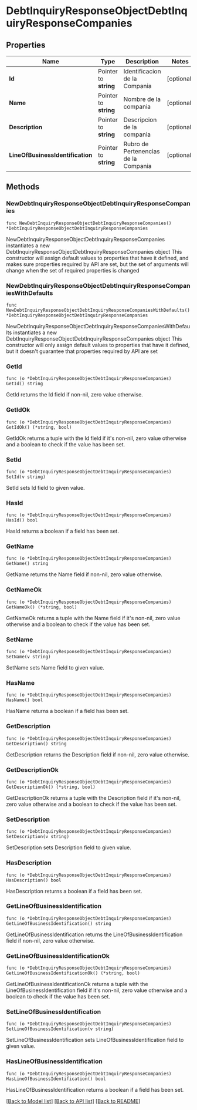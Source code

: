 # DebtInquiryResponseObjectDebtInquiryResponseCompanies

## Properties

Name | Type | Description | Notes
------------ | ------------- | ------------- | -------------
**Id** | Pointer to **string** | Identificacion de la Compania | [optional] 
**Name** | Pointer to **string** | Nombre de la compania | [optional] 
**Description** | Pointer to **string** | Descripcion de la compania | [optional] 
**LineOfBusinessIdentification** | Pointer to **string** | Rubro de Pertenencias de la Compania | [optional] 

## Methods

### NewDebtInquiryResponseObjectDebtInquiryResponseCompanies

`func NewDebtInquiryResponseObjectDebtInquiryResponseCompanies() *DebtInquiryResponseObjectDebtInquiryResponseCompanies`

NewDebtInquiryResponseObjectDebtInquiryResponseCompanies instantiates a new DebtInquiryResponseObjectDebtInquiryResponseCompanies object
This constructor will assign default values to properties that have it defined,
and makes sure properties required by API are set, but the set of arguments
will change when the set of required properties is changed

### NewDebtInquiryResponseObjectDebtInquiryResponseCompaniesWithDefaults

`func NewDebtInquiryResponseObjectDebtInquiryResponseCompaniesWithDefaults() *DebtInquiryResponseObjectDebtInquiryResponseCompanies`

NewDebtInquiryResponseObjectDebtInquiryResponseCompaniesWithDefaults instantiates a new DebtInquiryResponseObjectDebtInquiryResponseCompanies object
This constructor will only assign default values to properties that have it defined,
but it doesn't guarantee that properties required by API are set

### GetId

`func (o *DebtInquiryResponseObjectDebtInquiryResponseCompanies) GetId() string`

GetId returns the Id field if non-nil, zero value otherwise.

### GetIdOk

`func (o *DebtInquiryResponseObjectDebtInquiryResponseCompanies) GetIdOk() (*string, bool)`

GetIdOk returns a tuple with the Id field if it's non-nil, zero value otherwise
and a boolean to check if the value has been set.

### SetId

`func (o *DebtInquiryResponseObjectDebtInquiryResponseCompanies) SetId(v string)`

SetId sets Id field to given value.

### HasId

`func (o *DebtInquiryResponseObjectDebtInquiryResponseCompanies) HasId() bool`

HasId returns a boolean if a field has been set.

### GetName

`func (o *DebtInquiryResponseObjectDebtInquiryResponseCompanies) GetName() string`

GetName returns the Name field if non-nil, zero value otherwise.

### GetNameOk

`func (o *DebtInquiryResponseObjectDebtInquiryResponseCompanies) GetNameOk() (*string, bool)`

GetNameOk returns a tuple with the Name field if it's non-nil, zero value otherwise
and a boolean to check if the value has been set.

### SetName

`func (o *DebtInquiryResponseObjectDebtInquiryResponseCompanies) SetName(v string)`

SetName sets Name field to given value.

### HasName

`func (o *DebtInquiryResponseObjectDebtInquiryResponseCompanies) HasName() bool`

HasName returns a boolean if a field has been set.

### GetDescription

`func (o *DebtInquiryResponseObjectDebtInquiryResponseCompanies) GetDescription() string`

GetDescription returns the Description field if non-nil, zero value otherwise.

### GetDescriptionOk

`func (o *DebtInquiryResponseObjectDebtInquiryResponseCompanies) GetDescriptionOk() (*string, bool)`

GetDescriptionOk returns a tuple with the Description field if it's non-nil, zero value otherwise
and a boolean to check if the value has been set.

### SetDescription

`func (o *DebtInquiryResponseObjectDebtInquiryResponseCompanies) SetDescription(v string)`

SetDescription sets Description field to given value.

### HasDescription

`func (o *DebtInquiryResponseObjectDebtInquiryResponseCompanies) HasDescription() bool`

HasDescription returns a boolean if a field has been set.

### GetLineOfBusinessIdentification

`func (o *DebtInquiryResponseObjectDebtInquiryResponseCompanies) GetLineOfBusinessIdentification() string`

GetLineOfBusinessIdentification returns the LineOfBusinessIdentification field if non-nil, zero value otherwise.

### GetLineOfBusinessIdentificationOk

`func (o *DebtInquiryResponseObjectDebtInquiryResponseCompanies) GetLineOfBusinessIdentificationOk() (*string, bool)`

GetLineOfBusinessIdentificationOk returns a tuple with the LineOfBusinessIdentification field if it's non-nil, zero value otherwise
and a boolean to check if the value has been set.

### SetLineOfBusinessIdentification

`func (o *DebtInquiryResponseObjectDebtInquiryResponseCompanies) SetLineOfBusinessIdentification(v string)`

SetLineOfBusinessIdentification sets LineOfBusinessIdentification field to given value.

### HasLineOfBusinessIdentification

`func (o *DebtInquiryResponseObjectDebtInquiryResponseCompanies) HasLineOfBusinessIdentification() bool`

HasLineOfBusinessIdentification returns a boolean if a field has been set.


[[Back to Model list]](../README.md#documentation-for-models) [[Back to API list]](../README.md#documentation-for-api-endpoints) [[Back to README]](../README.md)


